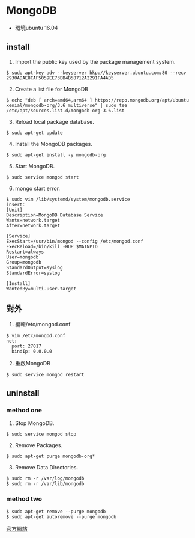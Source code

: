 # MongoDB
* 環境ubuntu 16.04

## install

1. Import the public key used by the package management system.
```
$ sudo apt-key adv --keyserver hkp://keyserver.ubuntu.com:80 --recv 2930ADAE8CAF5059EE73BB4B58712A2291FA4AD5
```
2. Create a list file for MongoDB
```
$ echo "deb [ arch=amd64,arm64 ] https://repo.mongodb.org/apt/ubuntu xenial/mongodb-org/3.6 multiverse" | sudo tee /etc/apt/sources.list.d/mongodb-org-3.6.list
```
3. Reload local package database.
```
$ sudo apt-get update
```
4. Install the MongoDB packages.
```
$ sudo apt-get install -y mongodb-org
```
5. Start MongoDB.
```
$ sudo service mongod start
```

6. mongo start error.
```
$ sudo vim /lib/systemd/system/mongodb.service
insert:
[Unit]
Description=MongoDB Database Service
Wants=network.target
After=network.target

[Service]
ExecStart=/usr/bin/mongod --config /etc/mongod.conf
ExecReload=/bin/kill -HUP $MAINPID
Restart=always
User=mongodb
Group=mongodb
StandardOutput=syslog
StandardError=syslog

[Install]
WantedBy=multi-user.target
```

## 對外
1. 編輯/etc/mongod.conf
```shell
$ vim /etc/mongod.conf
net:
  port: 27017
  bindIp: 0.0.0.0
```
2. 重啟MongoDB
```shell
$ sudo service mongod restart
```

## uninstall
### method one
1. Stop MongoDB.
```
$ sudo service mongod stop
```
2. Remove Packages.
```
$ sudo apt-get purge mongodb-org*
```
3. Remove Data Directories.
```
$ sudo rm -r /var/log/mongodb
$ sudo rm -r /var/lib/mongodb
```
### method two
```
$ sudo apt-get remove --purge mongodb
$ sudo apt-get autoremove --purge mongodb
```

[官方網站](https://docs.mongodb.com/manual/tutorial/install-mongodb-on-ubuntu/)
